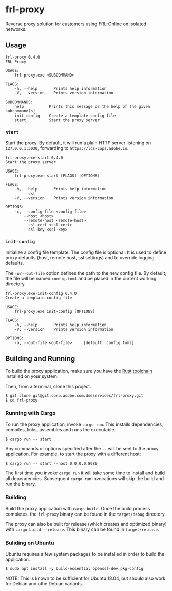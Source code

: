 # frl-proxy

Reverse proxy solution for customers using FRL-Online on isolated networks.

## Usage

```
frl-proxy 0.4.0
FRL Proxy

USAGE:
    frl-proxy.exe <SUBCOMMAND>

FLAGS:
    -h, --help       Prints help information
    -V, --version    Prints version information

SUBCOMMANDS:
    help           Prints this message or the help of the given subcommand(s)
    init-config    Create a template config file
    start          Start the proxy server
```

### `start`

Start the proxy. By default, it will run a plain HTTP server listening on `127.0.0.1:3030`, forwarding to `https://lcs-cops.adobe.io`.

```
frl-proxy.exe-start 0.4.0
Start the proxy server

USAGE:
    frl-proxy.exe start [FLAGS] [OPTIONS]

FLAGS:
    -h, --help       Prints help information
        --ssl
    -V, --version    Prints version information

OPTIONS:
    -c, --config-file <config-file>
        --host <host>
        --remote-host <remote-host>
        --ssl-cert <ssl-cert>
        --ssl-key <ssl-key>
```

### `init-config`

Initialize a config file template. The config file is optional. It is used to define proxy defaults (host, remote host, ssl settings) and to
override logging defaults.

The `-o/--out-file` option defines the path to the new config file. By default, the file will be named `config.toml` and be placed in the
current working directory.

```
frl-proxy.exe-init-config 0.4.0
Create a template config file

USAGE:
    frl-proxy.exe init-config [OPTIONS]

FLAGS:
    -h, --help       Prints help information
    -V, --version    Prints version information

OPTIONS:
    -o, --out-file <out-file>     [default: config.toml]
```

## Building and Running

To build the proxy application, make sure you have the [Rust toolchain](https://rustup.rs/) installed on your system.

Then, from a terminal, clone this project.

```
$ git clone git@git.corp.adobe.com:dmeservices/frl-proxy.git
$ cd frl-proxy
```

### Running with Cargo

To run the proxy application, invoke `cargo run`. This installs dependencies, compiles, links, assembles and runs the executable.

```
$ cargo run -- start
```

Any commands or options specified after the `--` will be sent to the proxy application. For example, to start the proxy with a different host:

```
$ cargo run -- start --host 0.0.0.0:8080
```

The first time you invoke `cargo run` it will take some time to install and build all dependencies. Subsequent `cargo run` invocations will skip the build and run the binary.

### Building

Build the proxy application with `cargo build`. Once the build process completes, the `frl-proxy` binary can be found in the `target/debug` directory.

The proxy can also be built for release (which creates and optimized binary) with `cargo build --release`. This binary can be found in `target/release`.

### Buliding on Ubuntu

Ubuntu requires a few system packages to be installed in order to build the application.

```
$ sudo apt install -y build-essential openssl-dev pkg-config
```

NOTE: This is known to be sufficient for Ubuntu 18.04, but should also work for Debian and othe Debian variants.
